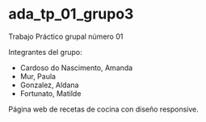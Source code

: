 # ada_tp_01_grupo3

Trabajo Práctico grupal número 01

Integrantes del grupo:
* Cardoso do Nascimento, Amanda
* Mur, Paula
* Gonzalez, Aldana
* Fortunato, Matilde

Página web de recetas de cocina con diseño responsive.
